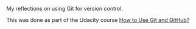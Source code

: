 My reflections on using Git for version control.






This was done as part of the Udacity course [How to Use Git and GitHub?](https://classroom.udacity.com/courses/ud775-india)
